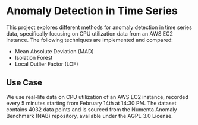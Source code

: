 # Anomaly Detection in Time Series
This project explores different methods for anomaly detection in time series data, specifically focusing on CPU utilization data from an AWS EC2 instance. The following techniques are implemented and compared:

- Mean Absolute Deviation (MAD)
- Isolation Forest
- Local Outlier Factor (LOF)

## Use Case

We use real-life data on CPU utilization of an AWS EC2 instance, recorded every 5 minutes starting from February 14th at 14:30 PM. The dataset contains 4032 data points and is sourced from the Numenta Anomaly Benchmark (NAB) repository, available under the AGPL-3.0 License.
